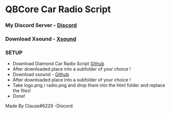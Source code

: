 # QBCore Car Radio Script

### My Discord Server - [Discord](https://discord.gg/diamond-roleplay)

### Download Xsound - [Xsound](https://github.com/Xogy/xsound)

### SETUP 
- Download Diamond Car Radio Script [Github](https://github.com/BigClause/QBCore-Car-Radio-Script)
- After downloaded place into a subfolder of your choice !
- Download xsound - [Github](https://github.com/Xogy/xsound)
- After downloaded place into a subfolder of your choice !
- Take logo.png / radio.png and drop them into the html folder and replace the files!
- Done!

Made By Clause#6229 -Discord